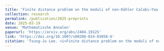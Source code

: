 ```yaml
---
title: 'Finite distance problem on the moduli of non-Kähler Calabi–Yau $\partial\bar{\partial}$-threefolds'
collection: research
permalink: /publication/2025-preprints
date: 2025-03-19
venue: 'Mathematische Annalen'
paperurl: 'https://arxiv.org/abs/2404.19125'
link: 'https://doi.org/10.1007/s00208-024-03058-6'
citation: 'Tsung-Ju Lee. <i>Finite distance problem on the moduli of non-Kähler Calabi–Yau $\partial\bar{\partial}$-threefolds</i>. Mathematische Annalen <b>392</b>, 1541–1583 (2025). doi: 10.1007/s00208-025-03115-8'
---
```

